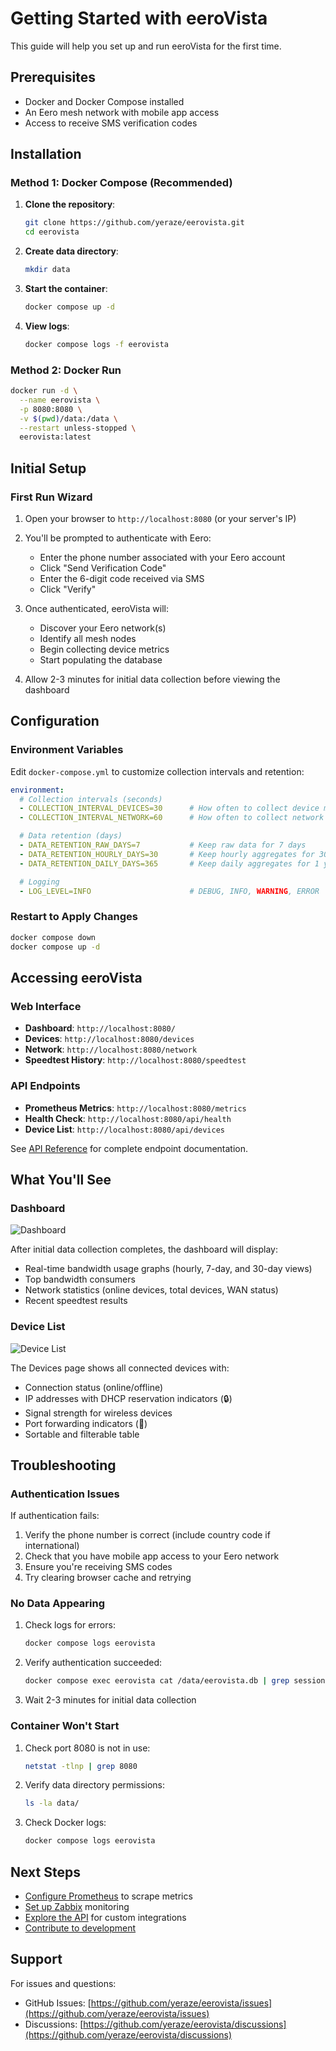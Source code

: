 # Getting Started with eeroVista

This guide will help you set up and run eeroVista for the first time.

## Prerequisites

- Docker and Docker Compose installed
- An Eero mesh network with mobile app access
- Access to receive SMS verification codes

## Installation

### Method 1: Docker Compose (Recommended)

1. **Clone the repository**:
   ```bash
   git clone https://github.com/yeraze/eerovista.git
   cd eerovista
   ```

2. **Create data directory**:
   ```bash
   mkdir data
   ```

3. **Start the container**:
   ```bash
   docker compose up -d
   ```

4. **View logs**:
   ```bash
   docker compose logs -f eerovista
   ```

### Method 2: Docker Run

```bash
docker run -d \
  --name eerovista \
  -p 8080:8080 \
  -v $(pwd)/data:/data \
  --restart unless-stopped \
  eerovista:latest
```

## Initial Setup

### First Run Wizard

1. Open your browser to `http://localhost:8080` (or your server's IP)

2. You'll be prompted to authenticate with Eero:
   - Enter the phone number associated with your Eero account
   - Click "Send Verification Code"
   - Enter the 6-digit code received via SMS
   - Click "Verify"

3. Once authenticated, eeroVista will:
   - Discover your Eero network(s)
   - Identify all mesh nodes
   - Begin collecting device metrics
   - Start populating the database

4. Allow 2-3 minutes for initial data collection before viewing the dashboard

## Configuration

### Environment Variables

Edit `docker-compose.yml` to customize collection intervals and retention:

```yaml
environment:
  # Collection intervals (seconds)
  - COLLECTION_INTERVAL_DEVICES=30      # How often to collect device metrics
  - COLLECTION_INTERVAL_NETWORK=60      # How often to collect network metrics

  # Data retention (days)
  - DATA_RETENTION_RAW_DAYS=7           # Keep raw data for 7 days
  - DATA_RETENTION_HOURLY_DAYS=30       # Keep hourly aggregates for 30 days
  - DATA_RETENTION_DAILY_DAYS=365       # Keep daily aggregates for 1 year

  # Logging
  - LOG_LEVEL=INFO                      # DEBUG, INFO, WARNING, ERROR
```

### Restart to Apply Changes

```bash
docker compose down
docker compose up -d
```

## Accessing eeroVista

### Web Interface

- **Dashboard**: `http://localhost:8080/`
- **Devices**: `http://localhost:8080/devices`
- **Network**: `http://localhost:8080/network`
- **Speedtest History**: `http://localhost:8080/speedtest`

### API Endpoints

- **Prometheus Metrics**: `http://localhost:8080/metrics`
- **Health Check**: `http://localhost:8080/api/health`
- **Device List**: `http://localhost:8080/api/devices`

See [API Reference](api-reference.md) for complete endpoint documentation.

## What You'll See

### Dashboard
![Dashboard](images/mainpage.png)

After initial data collection completes, the dashboard will display:
- Real-time bandwidth usage graphs (hourly, 7-day, and 30-day views)
- Top bandwidth consumers
- Network statistics (online devices, total devices, WAN status)
- Recent speedtest results

### Device List
![Device List](images/devicelist.png)

The Devices page shows all connected devices with:
- Connection status (online/offline)
- IP addresses with DHCP reservation indicators (🔒)
- Signal strength for wireless devices
- Port forwarding indicators (🔀)
- Sortable and filterable table

## Troubleshooting

### Authentication Issues

If authentication fails:
1. Verify the phone number is correct (include country code if international)
2. Check that you have mobile app access to your Eero network
3. Ensure you're receiving SMS codes
4. Try clearing browser cache and retrying

### No Data Appearing

1. Check logs for errors:
   ```bash
   docker compose logs eerovista
   ```

2. Verify authentication succeeded:
   ```bash
   docker compose exec eerovista cat /data/eerovista.db | grep session
   ```

3. Wait 2-3 minutes for initial data collection

### Container Won't Start

1. Check port 8080 is not in use:
   ```bash
   netstat -tlnp | grep 8080
   ```

2. Verify data directory permissions:
   ```bash
   ls -la data/
   ```

3. Check Docker logs:
   ```bash
   docker compose logs eerovista
   ```

## Next Steps

- [Configure Prometheus](prometheus.md) to scrape metrics
- [Set up Zabbix](zabbix.md) monitoring
- [Explore the API](api-reference.md) for custom integrations
- [Contribute to development](development.md)

## Support

For issues and questions:
- GitHub Issues: [https://github.com/yeraze/eerovista/issues](https://github.com/yeraze/eerovista/issues)
- Discussions: [https://github.com/yeraze/eerovista/discussions](https://github.com/yeraze/eerovista/discussions)
